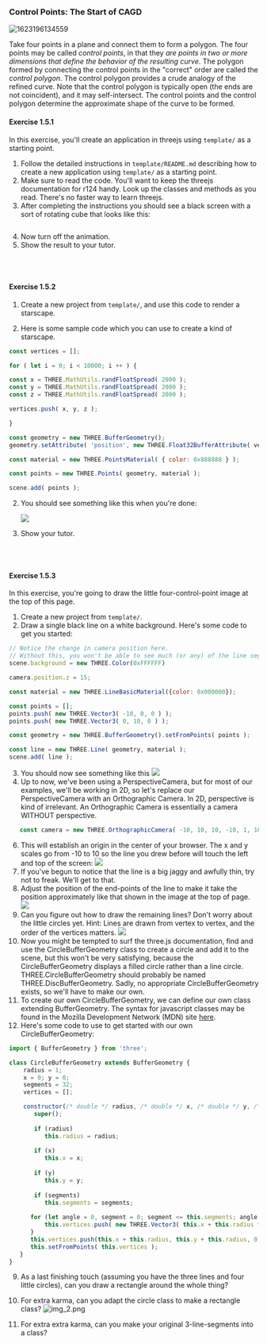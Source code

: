 ### Control Points: The Start of CAGD

![1623196134559](.md/5/1623196134559.png)

Take four points in a plane and connect them to form a polygon.  The four points may be called *control points*, in that they *are points in two or more dimensions that define the behavior of the resulting curve*.  The polygon formed by connecting the control points in the "correct" order are called the *control polygon*.  The control polygon provides a crude analogy of the refined curve.  Note that the control polygon is typically open (the ends are not coincident), and it may self-intersect.  The control points and the control polygon determine the approximate shape of the curve to be formed.





#### Exercise 1.5.1

In this exercise, you'll create an application  in threejs using `template/` as a starting point.

1. Follow the detailed instructions in `template/README.md` describing how to create a new application using `template/` as a starting point.
2. Make sure to read the code.  You'll want to keep the threejs documentation for r124 handy.  Look up the classes and methods as you read.  There's no faster way to learn threejs.
3. After completing the instructions you should see a black screen with a sort of rotating cube that looks like this:

<img src=".md/ 5 Control Points The Start of CAGD/1629779170492.png" alt=""></img>

4. Now turn off the animation.
5. Show the result to your tutor.


<br>
<br>

#### Exercise 1.5.2

1. Create a new project from `template/`, and use this code to render a starscape.

1. Here is some sample code which you can use to create a kind of starscape.
```javascript
const vertices = [];

for ( let i = 0; i < 10000; i ++ ) {

const x = THREE.MathUtils.randFloatSpread( 2000 );
const y = THREE.MathUtils.randFloatSpread( 2000 );
const z = THREE.MathUtils.randFloatSpread( 2000 );

vertices.push( x, y, z );

}

const geometry = new THREE.BufferGeometry();
geometry.setAttribute( 'position', new THREE.Float32BufferAttribute( vertices, 3 ) );

const material = new THREE.PointsMaterial( { color: 0x888888 } );

const points = new THREE.Points( geometry, material );

scene.add( points );
```

2. You should see something like this when you're done:

   <img src=".md/ 5 Control Points The Start of CAGD/starscape.png"></img>

7. Show your tutor.

<br>
<br>

#### Exercise 1.5.3

In this exercise, you're going to draw the little four-control-point image at the top of this page.

1. Create a new project from `template/`.
2. Draw a single black line on a white background. Here's some code to get you started:
```javascript
// Notice the change in camera position here.
// Without this, you won't be able to see much (or any) of the line segment.
scene.background = new THREE.Color(0xFFFFFF)

camera.position.z = 15;

const material = new THREE.LineBasicMaterial({color: 0x000000});

const points = [];
points.push( new THREE.Vector3( -10, 0, 0 ) );
points.push( new THREE.Vector3( 0, 10, 0 ) );

const geometry = new THREE.BufferGeometry().setFromPoints( points );

const line = new THREE.Line( geometry, material );
scene.add( line );
```
3. You should now see something like this
   <img src=".md/ 5 Control Points The Start of CAGD/line-touches-left-and-top.png"></img>
5. Up to now, we've been using a PerspectiveCamera, but for most of our examples, we'll be working in 2D, so let's replace our PerspectiveCamera with an Orthographic Camera. In 2D, perspective is kind of irrelevant.  An Orthographic Camera is essentially a camera WITHOUT perspective.
```javascript
   const camera = new THREE.OrthographicCamera( -10, 10, 10, -10, 1, 1000 );
```
6. This will establish an origin in the center of your browser. The x and y scales go from -10 to 10 so the line you drew before will touch the left and top of the screen:
<img src=".md/ 5 Control Points The Start of CAGD/line-touches-left-and-top.png"></img>
6. If you've begun to notice that the line is a big jaggy and awfully thin, try not to freak.  We'll get to that.
6. Adjust the position of the end-points of the line to make it take the position approximately like that shown in the image at the top of page.
<img src=".md/ 5 Control Points The Start of CAGD/top-line.png"></img>
8. Can you figure out how to draw the remaining lines?  Don't worry about the little circles yet. Hint: Lines are drawn from vertex to vertex, and the order of the vertices matters.
   <img src=".md/ 5 Control Points The Start of CAGD/all-the-lines.png"></img>
9. Now you might be tempted to surf the three.js documentation, find and use the CircleBufferGeometry class to create a circle and add it to the scene, but this won't be very satisfying, because the CircleBufferGeometry displays a filled circle rather than a line circle. THREE.CircleBufferGeometry should probably be named THREE.DiscBufferGeometry. Sadly, no appropriate CircleBufferGeometry exists, so we'll have to make our own.
9. To create our own CircleBufferGeometry, we can define our own class extending BufferGeometry.  The syntax for javascript classes may be found in the Mozilla Development Network (MDN) site [here](https://developer.mozilla.org/en-US/docs/Web/JavaScript/Reference/Classes).
10. Here's some code to use to get started with our own CircleBufferGeometry:
```javascript
import { BufferGeometry } from 'three';

class CircleBufferGeometry extends BufferGeometry {
    radius = 1;
    x = 0; y = 0;
    segments = 32;
    vertices = [];

    constructor(/* double */ radius, /* double */ x, /* double */ y, /* int */ segments) {
       super();
   
       if (radius)
          this.radius = radius;
   
       if (x)
          this.x = x;
   
       if (y)
          this.y = y;
   
       if (segments)
          this.segments = segments;
   
      for (let angle = 0, segment = 0; segment <= this.segments; angle = segment * 2 * Math.PI / this.segments, segment++) {
          this.vertices.push( new THREE.Vector3( this.x + this.radius * Math.cos(angle), this.y + this.radius * Math.sin(angle), 0 ) );
      }
      this.vertices.push(this.x + this.radius, this.y + this.radius, 0);
      this.setFromPoints( this.vertices );
   }
}
```
9. As a last finishing touch (assuming you have the three lines and four little circles), can you draw a rectangle around the whole thing?
10. For extra karma, can you adapt the circle class to make a rectangle class?
![img_2.png](img_2.png)

11. For extra extra karma, can you make your original 3-line-segments into a class?